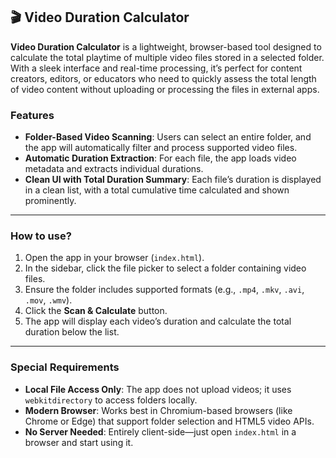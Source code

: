 ## 🎬 Video Duration Calculator

**Video Duration Calculator** is a lightweight, browser-based tool designed to calculate the total playtime of multiple video files stored in a selected folder. With a sleek interface and real-time processing, it’s perfect for content creators, editors, or educators who need to quickly assess the total length of video content without uploading or processing the files in external apps.

### Features

- **Folder-Based Video Scanning**: Users can select an entire folder, and the app will automatically filter and process supported video files.
- **Automatic Duration Extraction**: For each file, the app loads video metadata and extracts individual durations.
- **Clean UI with Total Duration Summary**: Each file’s duration is displayed in a clean list, with a total cumulative time calculated and shown prominently.

---

### How to use?

1. Open the app in your browser (`index.html`).
2. In the sidebar, click the file picker to select a folder containing video files.
3. Ensure the folder includes supported formats (e.g., `.mp4`, `.mkv`, `.avi`, `.mov`, `.wmv`).
4. Click the **Scan & Calculate** button.
5. The app will display each video’s duration and calculate the total duration below the list.

---

### Special Requirements

- **Local File Access Only**: The app does not upload videos; it uses `webkitdirectory` to access folders locally.
- **Modern Browser**: Works best in Chromium-based browsers (like Chrome or Edge) that support folder selection and HTML5 video APIs.
- **No Server Needed**: Entirely client-side—just open `index.html` in a browser and start using it.
